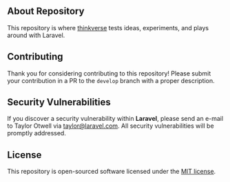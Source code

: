 ## About Repository

This repository is where [thinkverse](https://github.com/thinkverse) tests ideas, experiments, and plays around with Laravel.

## Contributing

Thank you for considering contributing to this repository! Please submit your contribution in a PR to the `develop` branch with a proper description.

## Security Vulnerabilities

If you discover a security vulnerability within **Laravel**, please send an e-mail to Taylor Otwell via [taylor@laravel.com](mailto:taylor@laravel.com). All security vulnerabilities will be promptly addressed.

## License

This repository is open-sourced software licensed under the [MIT license](https://opensource.org/licenses/MIT).
